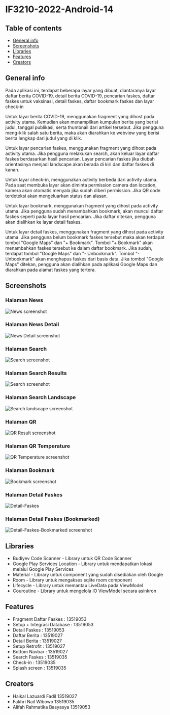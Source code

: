 # IF3210-2022-Android-14

## Table of contents
* [General info](#general-info)
* [Screenshots](#screenshots)
* [Libraries](#libraries)
* [Features](#features)
* [Creators](#creators)

## General info
Pada aplikasi ini, terdapat beberapa layar yang dibuat, diantaranya layar daftar berita COVID-19, detail berita COVID-19, pencarian faskes, daftar faskes untuk vaksinasi, detail faskes, daftar bookmark faskes dan layar check-in

Untuk layar berita COVID-19, menggunakan fragment yang dihost pada activity utama. Kemudian akan menampilkan kumpulan berita yang berisi judul, tanggal publikasi, serta thumbnail dari artikel tersebut. Jika pengguna meng-klik salah satu berita, maka akan diarahkan ke webview yang berisi berita lengkap dari judul yang di klik.

Untuk layar pencarian faskes, menggunakan fragment yang dihost pada activity utama. Jika pengguna melakukan search, akan keluar layar daftar faskes berdasarkan hasil pencarian. Layar pencarian faskes jika diubah orientasinya menjadi landscape akan berada di kiri dan daftar faskes di kanan.

Untuk layar check-in, menggunakan activity berbeda dari activity utama. Pada saat membuka layar akan diminta permission camera dan location, kamera akan otomatis menyala jika sudah diberi permission. Jika QR code terdeteksi akan mengeluarkan status dan alasan.

Untuk layar bookmark, menggunakan fragment yang dihost pada activity utama. Jika pengguna sudah menambahkan bookmark, akan muncul daftar faskes seperti pada layar hasil pencarian. Jika daftar ditekan, pengguna akan dialihkan ke layar detail faskes.

Untuk layar detail faskes, menggunakan fragment yang dihost pada activity utama. Jika pengguna belum bookmark faskes tersebut maka akan terdapat tombol "Google Maps" dan "+ Bookmark". Tombol "+ Bookmark" akan menambahkan faskes tersebut ke dalam daftar bookmark. Jika sudah, terdapat tombol "Google Maps" dan "- Unbookmark". Tombol "- Unbookmark" akan menghapus faskes dari basis data. Jika tombol "Google Maps" ditekan, pengguna akan dialihkan pada aplikasi Google Maps dan diarahkan pada alamat faskes yang tertera.

## Screenshots
### Halaman News
![News screenshot](./screenshot/news.png)
### Halaman News Detail
![News Detail screenshot](./screenshot/news-detail.png)
### Halaman Search
![Search screenshot](./screenshot/search.png)
### Halaman Search Results
![Search screenshot](./screenshot/search_results.png)
### Halaman Search Landscape
![Search landscape screenshot](./screenshot/search_results_land.png)
### Halaman QR
![QR Result screenshot](./screenshot/qr_result.png)
### Halaman QR Temperature
![QR Temperature screenshot](./screenshot/qr_result_temp.png)
### Halaman Bookmark
![Bookmark screenshot](./screenshot/bookmark.jpg)
### Halaman Detail Faskes
![Detail-Faskes](./screenshot/detail.jpg)
### Halaman Detail Faskes (Bookmarked)
![Detail-Faskes-Bookmarked screenshot](./screenshot/detail-bookmarked.jpg)

## Libraries
* Budiyev Code Scanner - Library untuk QR Code Scanner
* Google Play Services Location - Library untuk mendapatkan lokasi melalui Google Play Services
* Material - Library untuk component yang sudah disediakan oleh Google
* Room - Library untuk mengakses sqlite room component
* Lifecycle - Library untuk memantau LiveData pada ViewModel
* Couroutine - Library untuk mengelola IO ViewModel secara asinkron

## Features
* Fragment Daftar Faskes 	: 13519053
* Setup + Integrasi Database 	: 13519053
* Detail Faskes 		: 13519053
* Daftar Berita 		: 13519027
* Detail Berita 		: 13519027
* Setup Retrofit		: 13519027
* Bottom Navbar			: 13519027
* Search Faskes			: 13519035
* Check-in			: 13519035
* Splash screen			: 13519035

## Creators
- Haikal Lazuardi Fadil		13519027
- Fakhri Nail Wibowo		13519035
- Alifah Rahmatika Basyasya 	13519053
